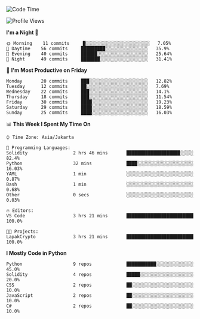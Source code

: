 <!--START_SECTION:waka-->
![Code Time](http://img.shields.io/badge/Code%20Time-1%2C010%20hrs%2019%20mins-blue)

![Profile Views](http://img.shields.io/badge/Profile%20Views-5-blue)

**I'm a Night 🦉** 

```text
🌞 Morning    11 commits     █░░░░░░░░░░░░░░░░░░░░░░░░   7.05% 
🌆 Daytime    56 commits     █████████░░░░░░░░░░░░░░░░   35.9% 
🌃 Evening    40 commits     ██████░░░░░░░░░░░░░░░░░░░   25.64% 
🌙 Night      49 commits     ███████░░░░░░░░░░░░░░░░░░   31.41%

```
📅 **I'm Most Productive on Friday** 

```text
Monday       20 commits     ███░░░░░░░░░░░░░░░░░░░░░░   12.82% 
Tuesday      12 commits     ██░░░░░░░░░░░░░░░░░░░░░░░   7.69% 
Wednesday    22 commits     ███░░░░░░░░░░░░░░░░░░░░░░   14.1% 
Thursday     18 commits     ███░░░░░░░░░░░░░░░░░░░░░░   11.54% 
Friday       30 commits     ████░░░░░░░░░░░░░░░░░░░░░   19.23% 
Saturday     29 commits     ████░░░░░░░░░░░░░░░░░░░░░   18.59% 
Sunday       25 commits     ████░░░░░░░░░░░░░░░░░░░░░   16.03%

```


📊 **This Week I Spent My Time On** 

```text
⌚︎ Time Zone: Asia/Jakarta

💬 Programming Languages: 
Solidity                 2 hrs 46 mins       ████████████████████░░░░░   82.4% 
Python                   32 mins             ████░░░░░░░░░░░░░░░░░░░░░   16.03% 
YAML                     1 min               ░░░░░░░░░░░░░░░░░░░░░░░░░   0.87% 
Bash                     1 min               ░░░░░░░░░░░░░░░░░░░░░░░░░   0.68% 
Other                    0 secs              ░░░░░░░░░░░░░░░░░░░░░░░░░   0.03%

🔥 Editors: 
VS Code                  3 hrs 21 mins       █████████████████████████   100.0%

🐱‍💻 Projects: 
LapakCrypto              3 hrs 21 mins       █████████████████████████   100.0%

```

**I Mostly Code in Python** 

```text
Python                   9 repos             ███████████░░░░░░░░░░░░░░   45.0% 
Solidity                 4 repos             █████░░░░░░░░░░░░░░░░░░░░   20.0% 
CSS                      2 repos             ██░░░░░░░░░░░░░░░░░░░░░░░   10.0% 
JavaScript               2 repos             ██░░░░░░░░░░░░░░░░░░░░░░░   10.0% 
C#                       2 repos             ██░░░░░░░░░░░░░░░░░░░░░░░   10.0%

```



<!--END_SECTION:waka-->
